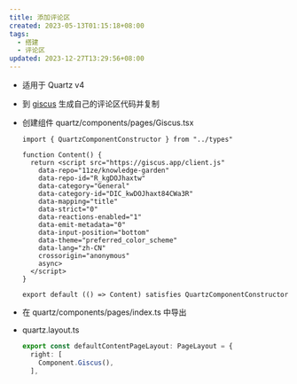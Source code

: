 ```yaml
---
title: 添加评论区
created: 2023-05-13T01:15:18+08:00
tags:
  - 搭建
  - 评论区
updated: 2023-12-27T13:29:56+08:00
---
```


- 适用于 Quartz v4
- 到 [giscus](https://giscus.app/zh-CN) 生成自己的评论区代码并复制
- 创建组件 quartz/components/pages/Giscus.tsx

    ```JSX
    import { QuartzComponentConstructor } from "../types"

    function Content() {
      return <script src="https://giscus.app/client.js"
        data-repo="11ze/knowledge-garden"
        data-repo-id="R_kgDOJhaxtw"
        data-category="General"
        data-category-id="DIC_kwDOJhaxt84CWa3R"
        data-mapping="title"
        data-strict="0"
        data-reactions-enabled="1"
        data-emit-metadata="0"
        data-input-position="bottom"
        data-theme="preferred_color_scheme"
        data-lang="zh-CN"
        crossorigin="anonymous"
        async>
      </script>
    }

    export default (() => Content) satisfies QuartzComponentConstructor

    ```

- 在 quartz/components/pages/index.ts 中导出
- quartz.layout.ts

  ```TypeScript
  export const defaultContentPageLayout: PageLayout = {
    right: [
      Component.Giscus(),
    ],
  ```
